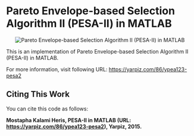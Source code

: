 # Pareto Envelope-based Selection Algorithm II (PESA-II) in MATLAB

<p align="center">
    <img src="https://yarpiz.com/wp-content/uploads/2015/09/ypea123-pesa2.jpg" alt="Pareto Envelope-based Selection Algorithm II (PESA-II) in MATLAB">
</p>

This is an implementation of Pareto Envelope-based Selection Algorithm II (PESA-II) in MATLAB.

For more information, visit following URL:
https://yarpiz.com/86/ypea123-pesa2

## Citing This Work
You can cite this code as follows:

**Mostapha Kalami Heris, PESA-II in MATLAB (URL: https://yarpiz.com/86/ypea123-pesa2), Yarpiz, 2015.**
